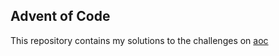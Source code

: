 ## Advent of Code
This repository contains my solutions to the challenges on [aoc](https://adventofcode.com)

